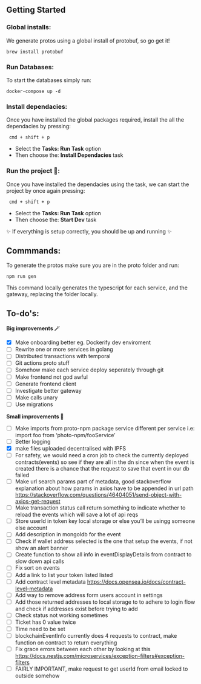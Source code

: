 ## <b>Getting Started</b>
### <b>Global installs:</b>
We generate protos using a global install of protobuf, so go get it!
```
brew install protobuf
```

### <b>Run Databases:</b>
To start the databases simply run:
```
docker-compose up -d
```

### <b>Install dependacies:</b>
Once you have installed the global packages required, install the all the dependacies by pressing:
```
 cmd + shift + p
```
- Select the <b>Tasks: Run Task</b> option <br>
- Then choose the: <b>Install Dependacies</b> task

### <b>Run the project 🏃:</b>
Once you have installed the dependacies using the task, we can start the project by once again pressing:
```
 cmd + shift + p
```
- Select the <b>Tasks: Run Task</b> option <br>
- Then choose the: <b>Start Dev</b> task

✨ If everything is setup correctly, you should be up and running ✨

## Commmands:
To generate the protos make sure you are in the proto folder and run:
```
npm run gen
```
This command locally generates the typescript for each service, and the gateway, replacing the folder locally.

## To-do's:

<b>Big improvements 🪄 </b>
- [x] Make onboarding better eg. Dockerify dev enviroment
- [ ] Rewrite one or more services in golang
- [ ] Distributed transactions with temporal
- [ ] Git actions proto stuff
- [ ] Somehow make each service deploy seperately through git
- [ ] Make frontend not god awful
- [ ] Generate frontend client
- [ ] Investigate better gateway
- [ ] Make calls unary
- [ ] Use migrations

<b>Small improvements 🌴 </b>
- [ ] Make imports from proto-npm package service different per service i.e:    import foo from ‘photo-npm/fooService’
- [ ] Better logging
- [x] make files uploaded decentralised with IPFS
- [ ] For safety, we would need a cron job to check the currently deployed contracts(events) so see if they are all in the dn since when the event is created there is a chance that the request to save that event in our db failed
- [ ] Make url search params part of metadata, good stackoverflow explanation about how params in axios have to be appended in url path https://stackoverflow.com/questions/46404051/send-object-with-axios-get-request
- [ ] Make transaction status call return something to indicate whether to reload the events which will save a lot of api reqs
- [ ] Store userId in token key local storage or else you’ll be usingg someone else account 
- [ ] Add description in mongoldb for the event
- [ ] Check if wallet address selected is the one that setup the events, if not show an alert banner
- [ ] Create function to show all info in eventDisplayDetails from contract to slow down api calls
- [ ] Fix sort on events
- [ ] Add a link to list your token listed listed
- [ ] Add contract level metadata https://docs.opensea.io/docs/contract-level-metadata
- [ ] Add way to remove address form users account in settings
- [ ] Add those returned addresses to local storage to to adhere to login flow and check if addresses exist before trying to add
- [ ] Check status not working sometimes
- [ ] Ticket has 0 value twice
- [ ] Time need to be set
- [ ] blockchainEventInfo currently does 4 requests to contract, make function on contract to return everything
- [ ] Fix grace errors between each other by looking at this https://docs.nestjs.com/microservices/exception-filters#exception-filters
- [ ] FAIRLY IMPORTANT, make request to get userId from email locked to outside somehow
